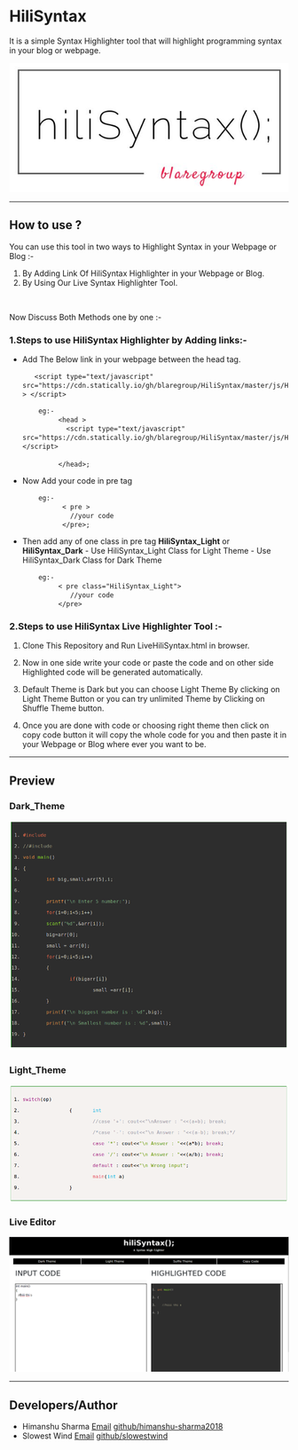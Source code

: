 # HiliSyntax
It is a simple Syntax Highlighter tool that will highlight programming syntax in your blog or webpage.

![Dark Theme](img/Logo.png "Hili Syntax")

---

## How to use ?
 You can use this tool in two ways to Highlight Syntax in your Webpage or Blog :-
1. By Adding Link Of HiliSyntax Highlighter in your Webpage or Blog.
2. By Using Our Live Syntax Highlighter Tool.
 <br/>
 
  Now Discuss Both Methods one by one :- 
 
### 1.Steps to use HiliSyntax Highlighter by Adding links:-
 
+ Add The Below link in your webpage between the head tag.
    
    ```
       <script type="text/javascript" src="https://cdn.statically.io/gh/blaregroup/HiliSyntax/master/js/HiliSyntax_Link.js" > </script>
    ```

    ```        
        eg:- 
             <head > 
               <script type="text/javascript" src="https://cdn.statically.io/gh/blaregroup/HiliSyntax/master/js/HiliSyntax_Link.js"></script>

             </head>;
     ```
 
+ Now Add your code in pre tag

     ```
         eg:- 
               < pre >
                 //your code
               </pre>;
     ```

+ Then add any of one class in pre tag **HiliSyntax_Light** or **HiliSyntax_Dark**
      - Use HiliSyntax_Light Class for Light Theme 
      - Use HiliSyntax_Dark  Class for Dark Theme
     
     ```
         eg:- 
              < pre class="HiliSyntax_Light">
                 //your code
              </pre>
     ```       
   
  
  
    
### 2.Steps to use HiliSyntax Live Highlighter Tool :-

1. Clone This Repository and Run LiveHiliSyntax.html in browser.

2. Now in one side write your code or paste the code and on other side Highlighted code will be generated automatically.

3. Default Theme is Dark but you can choose Light Theme By clicking on Light Theme Button or you can try unlimited Theme by Clicking on Shuffle Theme button.

4. Once you are done with code or choosing right theme then click on copy code button it will copy the whole code for you and then paste it in your Webpage or Blog where ever you want to be. 
      
---           

## Preview
 
  ### Dark_Theme
  
  ![Dark Theme](img/DarkTheme.png "Dark Theme")
  
  ### Light_Theme
  
  ![Light Theme](img/LightTheme.png "Light Theme")
 
  ### Live Editor
  
  ![Live Editor](img/LiveDemo.png "Live Demo ")
  

---  

## Developers/Author
- Himanshu Sharma [Email](himanshusharma2972@gmail.com)   [github/himanshu-sharma2018](https://github.com/himanshu-sharma2018)
- Slowest Wind  [Email](slowestwind@gmail.com)   [github/slowestwind](https://github.com/slowestwind)
